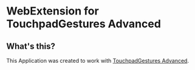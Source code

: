 # WebExtension for TouchpadGestures Advanced

## What's this?

This Application was created to work with [TouchpadGestures Advanced](https://github.com/kamektx/TouchpadGestures_Advanced).
